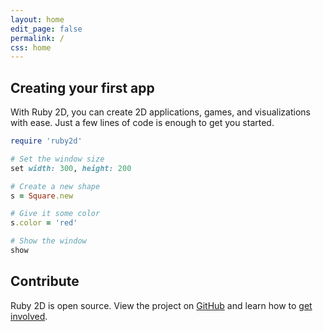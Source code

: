 ```yaml
---
layout: home
edit_page: false
permalink: /
css: home
---
```


## Creating your first app

With Ruby 2D, you can create 2D applications, games, and visualizations with ease. Just a few lines of code is enough to get you started.

```ruby
require 'ruby2d'

# Set the window size
set width: 300, height: 200

# Create a new shape
s = Square.new

# Give it some color
s.color = 'red'

# Show the window
show
```

## Contribute

Ruby 2D is open source. View the project on [GitHub](https://github.com/ruby2d) and learn how to [get involved](/contribute).
